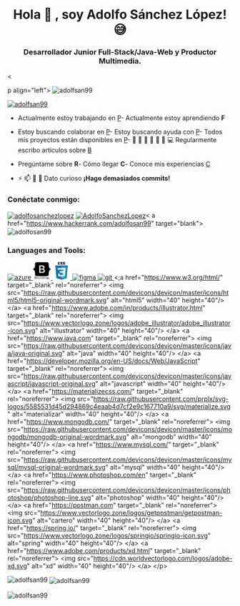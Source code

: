 <h1 align="center">Hola 👋 , soy Adolfo Sánchez López! 😅 </h1>
<h3 align="center">Desarrollador Junior Full-Stack/Java-Web y Productor Multimedia.</h3><

p align="left"> <img src="https://komarev.com/ghpvc/?username=adolfsan99&label=Profile%20views&color=0e75b6&style=flat" alt="adolfsan99" /> </p>

<p align="left"> <a href="https://github.com/ryo-ma/github-profile-trophy"><img src="https://github-profile-trophy.vercel.app/?username=adolfsan99" alt="adolfsan99" /></a> </p>

- Actualmente estoy trabajando en [P](p)- Actualmente estoy aprendiendo **F**

- Estoy buscando colaborar en [P](p)- Estoy buscando ayuda con [P](p)- Todos mis proyectos están disponibles en [P](P)- 👯 🌱 👨 🔭 📝 🤝 💻 Regularmente escribo artículos sobre [B](B)









- Pregúntame sobre **R**- Cómo llegar **C**- Conoce mis experiencias [C](C)

- ⚡ 📫 📄 💬 Dato curioso **¡Hago demasiados commits!**





<h3 align="left">Conéctate conmigo:</h3><p align="left">

<a href="https://linkedin.com/in/adolfosanchezlopez" target="blank"><img align="center" src="https://raw.githubusercontent.com/rahuldkjain/github-profile-readme-generator/master/src/images/icons/Social/linked-in-alt.svg" alt="adolfosanchezlopez" height="30" width="40" /></a>
<a href="https://www.behance.net/adolfosanchezlopez" target="blank"><img align="center" src="https://raw.githubusercontent.com/rahuldkjain/github-profile-readme-generator/master/src/images/icons/Social/behance.svg" alt="AdolfoSanchezLopez" height="30" width="40" /></a><
a href="https://www.hackerrank.com/adolfosan99" target="blank"><img align="center" src="https://raw.githubusercontent.com/rahuldkjain/github-profile-readme-generator/master/src/images/icons/Social/hackerrank.svg" alt="adolfosan99" height="30" width= "40" /></a></p><h3 align="left">Languages and Tools:</h3><p align="left">



<a href="https://azure.microsoft.com/en-in/" target="_blank" rel="noreferrer"> <img src="https://www.vectorlogo.zone/logos/microsoft_azure/microsoft_azure-icon.svg" alt="azure" width="40" height="40"/> </a> <a href="https://getbootstrap.com" target="_blank" rel="noreferrer"> <img src="https://raw.githubusercontent.com/devicons/devicon/master/icons/bootstrap/bootstrap-plain-wordmark.svg" alt="bootstrap" width="40" height="40"/> </a> <a href="https://www.w3schools.com/css/" target="_blank" rel="noreferrer"> <img src="https://raw.githubusercontent.com/devicons/devicon/master/icons/css3/css3-original-wordmark.svg" alt="css3" width="40" height="40"/> </a> <a href="https://www.figma.com/" target="_blank" rel="noreferrer"> <img src="https://www.vectorlogo.zone/logos/figma/figma-icon.svg" alt="figma" width="40" height="40"/> </a> <a href="https://git-scm.com/" target="_blank" rel="noreferrer"> <img src="https://www.vectorlogo.zone/logos/git-scm/git-scm-icon.svg" alt="git" width="40" height="40"/> </a> <;a href="https://www.w3.org/html/" target="_blank" rel="noreferrer"&gt; &lt;img src="https://raw.githubusercontent.com/devicons/devicon/master/icons/html5/html5-original-wordmark.svg" alt="html5" width="40" height="40"/&gt; &lt;/a&gt; &lt;a href="https://www.adobe.com/in/products/illustrator.html" target="_blank" rel="noreferrer"&gt; &lt;img src="https://www.vectorlogo.zone/logos/adobe_illustrator/adobe_illustrator-icon.svg" alt="illustrator" width="40" height="40"/&gt; &lt;/a&gt; &lt;a href="https://www.java.com" target="_blank" rel="noreferrer"&gt; &lt;img src="https://raw.githubusercontent.com/devicons/devicon/master/icons/java/java-original.svg" alt="java" width="40" height="40"/&gt; &lt;/a&gt; &lt;a href="https://developer.mozilla.org/en-US/docs/Web/JavaScript" target="_blank" rel="noreferrer"&gt; &lt;img src="https://raw.githubusercontent.com/devicons/devicon/master/icons/javascript/javascript-original.svg" alt="javascript" width="40" height="40"/&gt; &lt;/a&gt; &lt;a href="https://materializecss.com/" target="_blank" rel="noreferrer"&gt; &lt;img src="https://raw.githubusercontent.com/prplx/svg-logos/5585531d45d294869c4eaab4d7cf2e9c167710a9/svg/materialize.svg" alt="materializar" width="40" height="40"/&gt; &lt;/a&gt; &lt;a href="https://www.mongodb.com/" target="_blank" rel="noreferrer"&gt; &lt;img src="https://raw.githubusercontent.com/devicons/devicon/master/icons/mongodb/mongodb-original-wordmark.svg" alt="mongodb" width="40" height="40"/&gt; &lt;/a&gt; &lt;a href="https://www.mysql.com/" target="_blank" rel="noreferrer"&gt; &lt;img src="https://raw.githubusercontent.com/devicons/devicon/master/icons/mysql/mysql-original-wordmark.svg" alt="mysql" width="40" height="40"/&gt; &lt;/a&gt; &lt;a href="https://www.photoshop.com/en" target="_blank" rel="noreferrer"&gt; &lt;img src="https://raw.githubusercontent.com/devicons/devicon/master/icons/photoshop/photoshop-line.svg" alt="photoshop" width="40" height="40"/&gt; &lt;/a&gt; &lt;a href="https://postman.com" target="_blank" rel="noreferrer"&gt; &lt;img src="https://www.vectorlogo.zone/logos/getpostman/getpostman-icon.svg" alt="cartero" width="40" height="40"/&gt; &lt;/a&gt; &lt;a href="https://spring.io/" target="_blank" rel="noreferrer"&gt; &lt;img src="https://www.vectorlogo.zone/logos/springio/springio-icon.svg" alt="spring" width="40" height="40"/&gt; &lt;/a&gt; &lt;a href="https://www.adobe.com/products/xd.html" target="_blank" rel="noreferrer"&gt; &lt;img src="https://cdn.worldvectorlogo.com/logos/adobe-xd.svg" alt="xd" width="40" height="40"/&gt; &lt;/a&gt; &lt;/p&gt;<b135>
<p><img align="left" src="https://github-readme-stats.vercel.app/api/top-langs?username=adolfsan99&show_icons=true&locale=en&layout=compact" alt="adolfsan99" /></p><p>&nbsp;<img align="center" src="https://github-readme-stats.vercel.app/api?username=adolfsan99&show_icons=true&locale=en" alt="adolfsan99" /></p>



<p><img align="center" src="https://github-readme-streak-stats.herokuapp.com/?user=adolfsan99&" alt="adolfsan99" /></p>

